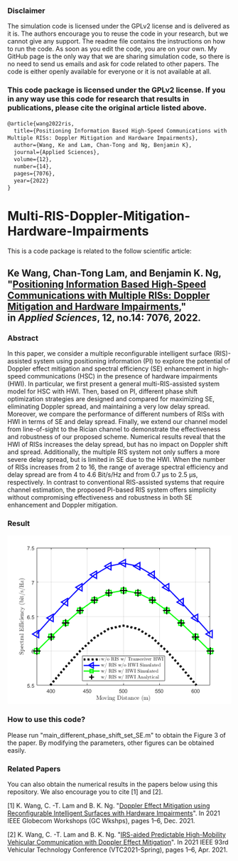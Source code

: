 
### Disclaimer

The simulation code is licensed under the GPLv2 license and is delivered as it is. The authors encourage you to reuse the code in your research, but we cannot give any support. The readme file contains the instructions on how to run the code. As soon as you edit the code, you are on your own. My GitHub page is the only way that we are sharing simulation code, so there is no need to send us emails and ask for code related to other papers. The code is either openly available for everyone or it is not available at all.

### This code package is licensed under the GPLv2 license. If you in any way use this code for research that results in publications, please cite the original article listed above.

```
@article{wang2022ris,
  title={Positioning Information Based High-Speed Communications with Multiple RISs: Doppler Mitigation and Hardware Impairments},
  author={Wang, Ke and Lam, Chan-Tong and Ng, Benjamin K},
  journal={Applied Sciences},
  volume={12},
  number={14},
  pages={7076},
  year={2022}
}
```

# Multi-RIS-Doppler-Mitigation-Hardware-Impairments

This is a code package is related to the follow scientific article:

## Ke Wang, Chan-Tong Lam, and Benjamin K. Ng, "[Positioning Information Based High-Speed Communications with Multiple RISs: Doppler Mitigation and Hardware Impairments](https://www.mdpi.com/2076-3417/12/14/7076/htm)," in _Applied Sciences_, 12, no.14: 7076, 2022.

### Abstract

In this paper, we consider a multiple reconfigurable intelligent surface (RIS)-assisted system using positioning information (PI) to explore the potential of Doppler effect mitigation and spectral efficiency (SE) enhancement in high-speed communications (HSC) in the presence of hardware impairments (HWI). In particular, we first present a general multi-RIS-assisted system model for HSC with HWI. Then, based on PI, different phase shift optimization strategies are designed and compared for maximizing SE, eliminating Doppler spread, and maintaining a very low delay spread. Moreover, we compare the performance of different numbers of RISs with HWI in terms of SE and delay spread. Finally, we extend our channel model from line-of-sight to the Rician channel to demonstrate the effectiveness and robustness of our proposed scheme. Numerical results reveal that the HWI of RISs increases the delay spread, but has no impact on Doppler shift and spread. Additionally, the multiple RIS system not only suffers a more severe delay spread, but is limited in SE due to the HWI. When the number of RISs increases from 2 to 16, the range of average spectral efficiency and delay spread are from 4 to 4.6 Bit/s/Hz and from 0.7 μs to 2.5 μs, respectively. In contrast to conventional RIS-assisted systems that require channel estimation, the proposed PI-based RIS system offers simplicity without compromising effectiveness and robustness in both SE enhancement and Doppler mitigation.

### Result 

![image](https://github.com/ken0225/Multi-RIS-Doppler-Mitigation-Hardware-Impairments/blob/main/plot_result.png)

### How to use this code?

Please run "main_different_phase_shift_set_SE.m" to obtain the Figure 3 of the paper. By modifying the parameters, other figures can be obtained easily.

### Related Papers

You can also obtain the numerical results in the papers below using this repository. We also encourage you to cite [1] and [2].

[1] K. Wang, C. -T. Lam and B. K. Ng. "[Doppler Effect Mitigation using Reconfigurable Intelligent Surfaces with Hardware Impairments](https://ieeexplore.ieee.org/abstract/document/9681939)". In 2021 IEEE Globecom Workshops (GC Wkshps), pages 1–6, Dec. 2021.

[2] K. Wang, C. -T. Lam and B. K. Ng. "[IRS-aided Predictable High-Mobility Vehicular Communication with Doppler Effect Mitigation](https://ieeexplore.ieee.org/abstract/document/9448955)". In 2021 IEEE 93rd Vehicular Technology Conference (VTC2021-Spring), pages 1–6, Apr. 2021.

